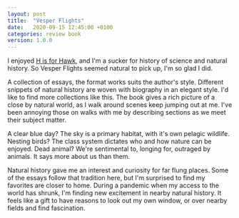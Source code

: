 ```yaml
---
layout: post
title:  "Vesper Flights"
date:   2020-09-15 12:45:00 +0100
categories: review book
version: 1.0.0
---
```


I enjoyed [H is for Hawk][h-is-for-hawk], and I'm a sucker for history of science and natural history. So Vesper Flights seemed natural to pick up, I'm so glad I did.

A collection of essays, the format works suits the author's style. Different snippets of natural history are woven with biography in an elegant style. I'd like to find more collections like this. The book gives a rich picture of a close by natural world, as I walk around scenes keep jumping out at me. I've been annoying those on walks with me by describing sections as we meet their subject matter.

A clear blue day? The sky is a primary habitat, with it's own pelagic wildlife.
Nesting birds? The class system dictates who and how nature can be enjoyed.
Dead animal? We're sentimental to, longing for, outraged by animals. It says more about us than them.

Natural history gave me an interest and curiosity for far flung places. Some of the essays follow that tradition here, but I'm surprised to find my favorites are closer to home. During a pandemic when my access to the world has shrunk, I'm finding new excitement in nearby natural history. It feels like a gift to have reasons to look out my own window, or over nearby fields and find fascination.

[h-is-for-hawk]: https://web.archive.org/web/20181024043822/https://en.wikipedia.org/wiki/H_is_for_Hawk
